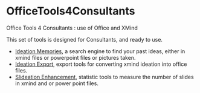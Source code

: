 OfficeTools4Consultants
=======================

Office Tools 4 Consultants : use of Office and XMind

This set of tools is designed for Consultants, and ready to use.
* [Ideation Memories](https://github.com/pierrefauvel/OfficeTools4Consultants/wiki/IdeationMemories
), a search engine to find your past ideas, either in xmind files or powerpoint files or pictures taken.
* [Ideation Export](https://github.com/pierrefauvel/OfficeTools4Consultants/wiki/Ideation-Export), export tools for converting xmind ideation into office files.
* [Slideation Enhancement](https://github.com/pierrefauvel/OfficeTools4Consultants/wiki/Slideation-Enhancement), statistic tools to measure the number of slides in xmind and or power point files.
